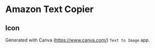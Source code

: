 # Amazon Text Copier



## Icon

Generated with Canva (https://www.canva.com/) `Text to Image` app.
